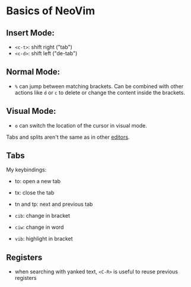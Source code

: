 # Basics of NeoVim

## Insert Mode:

- `<c-t>`: shift right ("tab")
- `<c-d>`: shift left ("de-tab")

## Normal Mode:
- `%` can jump between matching brackets. Can be combined with other actions like `d` or `c` to delete or change the content inside the brackets.

## Visual Mode:
- `o` can switch the location of the cursor in visual mode.

Tabs and splits aren't the same as in other [editors](https://github.com/LazyVim/LazyVim/discussions/932).

## Tabs

My keybindings:
- <l>to: open a new tab
- <l>tx: close the tab
- <l>tn and tp: next and previous tab

- `cib`: change in bracket
- `ciw`: change in word
- `vib`: highlight in bracket

## Registers

- when searching with yanked text, `<C-R>` is useful to reuse previous registers

